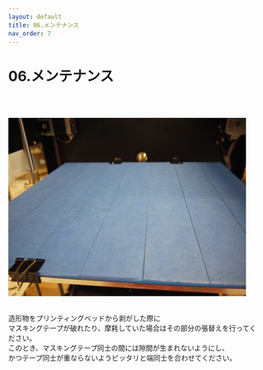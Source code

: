 ```yaml
---
layout: default
title: 06.メンテナンス
nav_order: 7
---
```


# 06.メンテナンス
<br><br>

<img src="assets/cleanBuildP.JPG" width="480" alt="hi" class="inline"/><br>
<br>

造形物をプリンティングベッドから剥がした際に<br>
マスキングテープが破れたり、摩耗していた場合はその部分の張替えを行ってください。<br>
このとき、マスキングテープ同士の間には隙間が生まれないようにし、<br>
かつテープ同士が重ならないようピッタリと端同士を合わせてください。<br>
<br>
<br>
<br>
<br>
<br>
<br>
